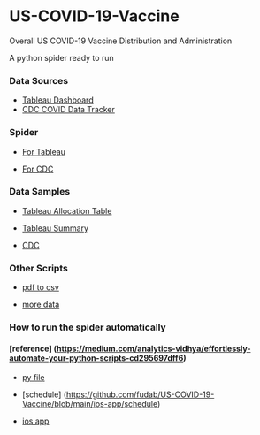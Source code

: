 # US-COVID-19-Vaccine

Overall US COVID-19 Vaccine Distribution and Administration

A python spider ready to run


### Data Sources

* [Tableau Dashboard](https://public.tableau.com/profile/benjamin.renton#!/vizhome/COVID-19VaccineAllocationDashboard/Dashboard1)
* [CDC COVID Data Tracker](https://covid.cdc.gov/covid-data-tracker/#vaccinations)

### Spider

* [For Tableau](https://github.com/fudab/US-COVID-19-Vaccine/blob/main/spiders/utils_spider.ipynb)

* [For CDC](https://github.com/fudab/US-COVID-19-Vaccine/blob/main/spiders/utils_spider_CDC.ipynb)

### Data Samples

* [Tableau Allocation Table](https://github.com/fudab/US-COVID-19-Vaccine/blob/main/data/tableau/pdf/Allocation%20Table%20(71).pdf)

* [Tableau Summary](https://github.com/fudab/US-COVID-19-Vaccine/blob/main/data/tableau/pdf/Summary%20(49).pdf)

* [CDC](https://github.com/fudab/US-COVID-19-Vaccine/blob/main/data/CDC/csv/vaccine_210113.csv)

### Other Scripts

* [pdf to csv](https://github.com/fudab/US-COVID-19-Vaccine/blob/main/scripts/utils_pdf_to_csv.ipynb)

* [more data](https://github.com/fudab/US-COVID-19-Vaccine/blob/main/scripts/utils_common.ipynb)

### How to run the spider automatically

#### [reference] (https://medium.com/analytics-vidhya/effortlessly-automate-your-python-scripts-cd295697dff6)

* [py file](https://github.com/fudab/US-COVID-19-Vaccine/blob/main/ios-app/utils_spider.py)

* [schedule] (https://github.com/fudab/US-COVID-19-Vaccine/blob/main/ios-app/schedule)

* [ios app](https://github.com/fudab/US-COVID-19-Vaccine/tree/main/ios-app)


